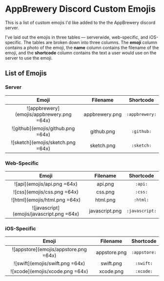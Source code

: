 # AppBrewery Discord Custom Emojis

This is a list of custom emojis I'd like added to the the AppBrewery discord server.

I've laid out the emojis in three tables — serverwide, web-specific, and iOS-specific. The tables are broken down into three columns. The **emoji** column contains a photo of the emoji, the **name** column contains the filename of the emoji, and the **shortcode** column contains the text a user would use on the server to use the emoji.

## List of Emojis
### Server

| Emoji | Filename | Shortcode |
|:-----:|------|-----------|
| <center>![appbrewery](emojis/appbrewery.png =64x)</center> | <center>appbrewery.png</center> | <center>`:appbrewery:`</center> |
| <center>![github](emojis/github.png =64x)</center> | <center>github.png</center> | <center>`:github:`</center> |
| <center>![sketch](emojis/sketch.png =64x)</center> | <center>sketch.png</center> | <center>`:sketch:`</center> |

### Web-Specific

| Emoji | Filename | Shortcode |
|:-----:|------|-----------|
| <center>![api](emojis/api.png =64x)</center> | <center>api.png</center> | <center>`:api:`</center> |
| <center>![css](emojis/css.png =64x)</center> | <center>css.png</center> | <center>`:css:`</center> |
| <center>![html](emojis/html.png =64x)</center> | <center>html.png</center> | <center>`:html:`</center> |
| <center>![javascript](emojis/javascript.png =64x)</center> | <center>javascript.png</center> | <center>`:javascript:`</center> |

### iOS-Specific

| Emoji | Filename | Shortcode |
|:-----:|------|-----------|
| <center>![appstore](emojis/appstore.png =64x)</center> | <center>appstore.png</center> | <center>`:appstore:`</center> |
| <center>![swift](emojis/swift.png =64x)</center> | <center>swift.png</center> | <center>`:swift:`</center> |
| <center>![xcode](emojis/xcode.png =64x)</center> | <center>xcode.png</center> | <center>`:xcode:`</center> |